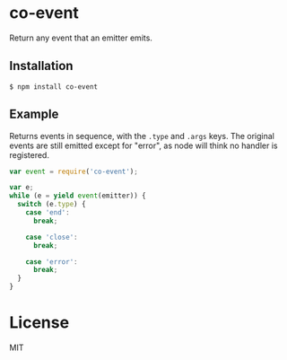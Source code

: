 
# co-event

  Return any event that an emitter emits.

## Installation

```
$ npm install co-event
```

## Example

 Returns events in sequence, with the `.type` and `.args` keys. The original events are still emitted except for "error", as node will think no handler is registered.

```js
var event = require('co-event');

var e;
while (e = yield event(emitter)) {
  switch (e.type) {
    case 'end':
      break;

    case 'close':
      break;

    case 'error':
      break;
  }
}
```

# License

  MIT